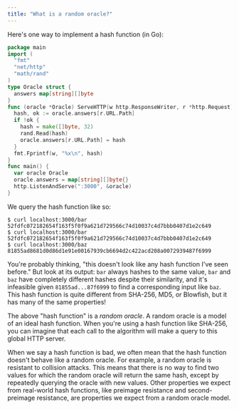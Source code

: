 ```yaml
---
title: "What is a random oracle?"
---
```


Here's one way to implement a hash function (in Go):

```go
package main
import (
  "fmt"
  "net/http"
  "math/rand"
)
type Oracle struct {
  answers map[string][]byte
}
func (oracle *Oracle) ServeHTTP(w http.ResponseWriter, r *http.Request) {
  hash, ok := oracle.answers[r.URL.Path]
  if !ok {
    hash = make([]byte, 32)
    rand.Read(hash)
    oracle.answers[r.URL.Path] = hash
  }
  fmt.Fprintf(w, "%x\n", hash)
}
func main() {
  var oracle Oracle
  oracle.answers = map[string][]byte{}
  http.ListenAndServe(":3000", &oracle)
}
```

We query the hash function like so:

```
$ curl localhost:3000/bar
52fdfc072182654f163f5f0f9a621d729566c74d10037c4d7bbb0407d1e2c649
$ curl localhost:3000/bar
52fdfc072182654f163f5f0f9a621d729566c74d10037c4d7bbb0407d1e2c649
$ curl localhost:3000/baz
81855ad8681d0d86d1e91e00167939cb6694d2c422acd208a0072939487f6999
```

You're probably thinking,
"this doesn't look like any hash function I've seen before."
But look at its output:
`bar` always hashes to the same value,
`bar` and `baz` have completely different hashes despite their similarity,
and it's infeasible given `81855ad...87f6999` to find a corresponding input like `baz`.
This hash function is quite different from SHA-256, MD5, or Blowfish,
but it has many of the same properties!

The above "hash function" is a _random oracle_.
A random oracle is a model of an ideal hash function.
When you're using a hash function like SHA-256,
you can imagine that each call to the algorithm
will make a query to this global HTTP server.

When we say a hash function is bad,
we often mean that the hash function doesn't behave like a random oracle.
For example, a random oracle is resistant to collision attacks.
This means that
there is no way to find two values for which
the random oracle will return the same hash,
except by repeatedly querying the oracle with new values.
Other properties we expect from real-world hash functions,
like preimage resistance and second-preimage resistance,
are properties we expect from a random oracle model.
